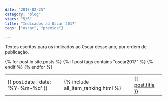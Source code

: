 ```yaml
---
date: "2017-02-25"
category: "blog"
stars: "5/5"
title: "Indicados ao Oscar 2017"
tags: ["oscar", "premios"]

---
```

Textos escritos para os indicados ao Oscar desse ano, por ordem de publicação.

<table>
{% for post in site.posts %}
{% if post.tags contains "oscar2017" %}
<tr><td>{{ post.date | date: '%Y-%m-%d' }}</td><td>{% include all_item_ranking.html %}</td><td><a href="{{ post.url }}">{{ post.title }}</a></td></tr>
{% endif %}
{% endfor %}
</table>
